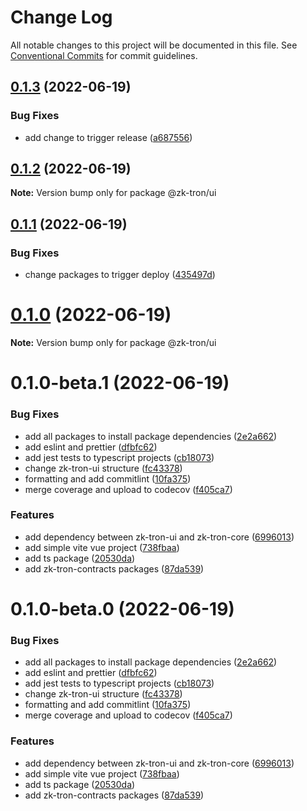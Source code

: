 # Change Log

All notable changes to this project will be documented in this file.
See [Conventional Commits](https://conventionalcommits.org) for commit guidelines.

## [0.1.3](https://github.com/owodunni/zk-tron/compare/@zk-tron/ui@0.1.2...@zk-tron/ui@0.1.3) (2022-06-19)


### Bug Fixes

* add change to trigger release ([a687556](https://github.com/owodunni/zk-tron/commit/a687556faacc863744b04a78665d8d5e3ec19958))





## [0.1.2](https://github.com/owodunni/zk-tron/compare/@zk-tron/ui@0.1.1...@zk-tron/ui@0.1.2) (2022-06-19)

**Note:** Version bump only for package @zk-tron/ui





## [0.1.1](https://github.com/owodunni/zk-tron/compare/@zk-tron/ui@0.1.0...@zk-tron/ui@0.1.1) (2022-06-19)


### Bug Fixes

* change packages to trigger deploy ([435497d](https://github.com/owodunni/zk-tron/commit/435497d141f118be1b0a207091361b2f67a63153))





# [0.1.0](https://github.com/owodunni/zk-tron/compare/@zk-tron/ui@0.1.0-beta.1...@zk-tron/ui@0.1.0) (2022-06-19)

**Note:** Version bump only for package @zk-tron/ui





# 0.1.0-beta.1 (2022-06-19)


### Bug Fixes

* add all packages to install package dependencies ([2e2a662](https://github.com/owodunni/zk-tron/commit/2e2a662eaef86cddd9bb7aa014a1f67fc203fa68))
* add eslint and prettier ([dfbfc62](https://github.com/owodunni/zk-tron/commit/dfbfc6255c416247751cd31347775592a83a2025))
* add jest tests to typescript projects ([cb18073](https://github.com/owodunni/zk-tron/commit/cb18073108b2041c1a4eb485bfe26132c3e7a6ce))
* change zk-tron-ui structure ([fc43378](https://github.com/owodunni/zk-tron/commit/fc43378bbc56c6251093bbb523e8ca7d9a862d1e))
* formatting and add commitlint ([10fa375](https://github.com/owodunni/zk-tron/commit/10fa375fb4cd40c83182bf6822b37de4f91fd94e))
* merge coverage and upload to codecov ([f405ca7](https://github.com/owodunni/zk-tron/commit/f405ca7280e19eb63f8feb2db4322eeb4043ec03))


### Features

* add dependency between zk-tron-ui and zk-tron-core ([6996013](https://github.com/owodunni/zk-tron/commit/6996013bb23ff8c927f07bb06447f6b54246ffbb))
* add simple vite vue project ([738fbaa](https://github.com/owodunni/zk-tron/commit/738fbaaeeec8d425f7b7fad7a251fc2d96b5d896))
* add ts package ([20530da](https://github.com/owodunni/zk-tron/commit/20530da656d31d5d92add995e87e99245df954e1))
* add zk-tron-contracts packages ([87da539](https://github.com/owodunni/zk-tron/commit/87da539b2c0122bea4a6709ed99371445316995a))





# 0.1.0-beta.0 (2022-06-19)


### Bug Fixes

* add all packages to install package dependencies ([2e2a662](https://github.com/owodunni/zk-tron/commit/2e2a662eaef86cddd9bb7aa014a1f67fc203fa68))
* add eslint and prettier ([dfbfc62](https://github.com/owodunni/zk-tron/commit/dfbfc6255c416247751cd31347775592a83a2025))
* add jest tests to typescript projects ([cb18073](https://github.com/owodunni/zk-tron/commit/cb18073108b2041c1a4eb485bfe26132c3e7a6ce))
* change zk-tron-ui structure ([fc43378](https://github.com/owodunni/zk-tron/commit/fc43378bbc56c6251093bbb523e8ca7d9a862d1e))
* formatting and add commitlint ([10fa375](https://github.com/owodunni/zk-tron/commit/10fa375fb4cd40c83182bf6822b37de4f91fd94e))
* merge coverage and upload to codecov ([f405ca7](https://github.com/owodunni/zk-tron/commit/f405ca7280e19eb63f8feb2db4322eeb4043ec03))


### Features

* add dependency between zk-tron-ui and zk-tron-core ([6996013](https://github.com/owodunni/zk-tron/commit/6996013bb23ff8c927f07bb06447f6b54246ffbb))
* add simple vite vue project ([738fbaa](https://github.com/owodunni/zk-tron/commit/738fbaaeeec8d425f7b7fad7a251fc2d96b5d896))
* add ts package ([20530da](https://github.com/owodunni/zk-tron/commit/20530da656d31d5d92add995e87e99245df954e1))
* add zk-tron-contracts packages ([87da539](https://github.com/owodunni/zk-tron/commit/87da539b2c0122bea4a6709ed99371445316995a))
